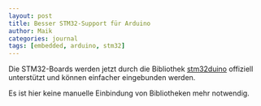 ```yaml
---
layout: post
title: Besser STM32-Support für Arduino
author: Maik
categories: journal
tags: [embedded, arduino, stm32]
---
```


Die STM32-Boards werden jetzt durch die Bibliothek [stm32duino](https://github.com/stm32duino/Arduino_Core_STM32) 
offiziell unterstützt und können einfacher eingebunden werden.

Es ist hier keine manuelle Einbindung von Bibliotheken mehr notwendig.


